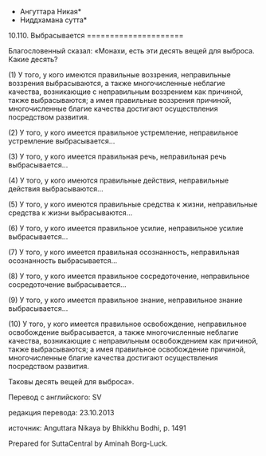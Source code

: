 * Ангуттара Никая*
* Ниддхамана сутта*

10\.110\. Выбрасывается
\=\=\=\=\=\=\=\=\=\=\=\=\=\=\=\=\=\=\=\=\=

Благословенный сказал: «Монахи, есть эти десять вещей для выброса\. Какие десять?

\(1\) У того, у кого имеются правильные воззрения, неправильные воззрения выбрасываются, а также многочисленные неблагие качества, возникающие с неправильным воззрением как причиной, также выбрасываются; а имея правильные воззрения причиной, многочисленные благие качества достигают осуществления посредством развития\.

\(2\) У того, у кого имеется правильное устремление, неправильное устремление выбрасывается…

\(3\) У того, у кого имеется правильная речь, неправильная речь выбрасывается…

\(4\) У того, у кого имеются правильные действия, неправильные действия выбрасываются…

\(5\) У того, у кого имеются правильные средства к жизни, неправильные средства к жизни выбрасываются…

\(6\) У того, у кого имеется правильное усилие, неправильное усилие выбрасывается…

\(7\) У того, у кого имеется правильная осознанность, неправильная осознанность выбрасывается…

\(8\) У того, у кого имеется правильное сосредоточение, неправильное сосредоточение выбрасывается…

\(9\) У того, у кого имеется правильное знание, неправильное знание выбрасывается…

\(10\) У того, у кого имеется правильное освобождение, неправильное освобождение выбрасывается, а также многочисленные неблагие качества, возникающие с неправильным освобождением как причиной, также выбрасываются; а имея правильное освобождение причиной, многочисленные благие качества достигают осуществления посредством развития\.

Таковы десять вещей для выброса»\.

Перевод с английского: SV

редакция перевода: 23\.10\.2013

источник: Anguttara Nikaya by Bhikkhu Bodhi, p\. 1491

Prepared for SuttaCentral by Aminah Borg\-Luck\.